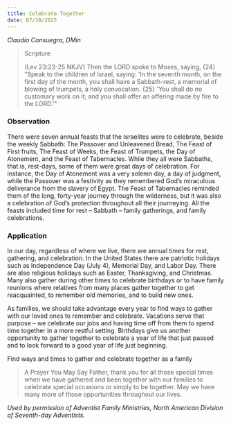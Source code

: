 ```yaml
---
title: Celebrate Together
date: 07/10/2025
---
```


_Claudio Consuegra, DMin_

> <p>Scripture</p>
> (Lev 23:23-25 NKJV) Then the LORD spoke to Moses, saying, {24} "Speak to the children of Israel, saying: 'In the seventh month, on the first day of the month, you shall have a Sabbath-rest, a memorial of blowing of trumpets, a holy convocation. {25} 'You shall do no customary work on it; and you shall offer an offering made by fire to the LORD.'"

### Observation

There were seven annual feasts that the Israelites were to celebrate, beside the weekly Sabbath: The Passover and Unleavened Bread, The Feast of First fruits, The Feast of Weeks, the Feast of Trumpets, the Day of Atonement, and the Feast of Tabernacles. While they all were Sabbaths, that is, rest-days, some of them were great days of celebration. For instance, the Day of Atonement was a very solemn day, a day of judgment, while the Passover was a festivity as they remembered God’s miraculous deliverance from the slavery of Egypt. The Feast of Tabernacles reminded them of the long, forty-year journey through the wilderness, but it was also a celebration of God’s protection throughout all their journeying. All the feasts included time for rest – Sabbath – family gatherings, and family celebrations.

### Application

In our day, regardless of where we live, there are annual times for rest, gathering, and celebration. In the United States there are patriotic holidays such as Independence Day (July 4), Memorial Day, and Labor Day. There are also religious holidays such as Easter, Thanksgiving, and Christmas. Many also gather during other times to celebrate birthdays or to have family reunions where relatives from many places gather together to get reacquainted, to remember old memories, and to build new ones.

As families, we should take advantage every year to find ways to gather with our loved ones to remember and celebrate. Vacations serve that purpose – we celebrate our jobs and having time off from them to spend time together in a more restful setting. Birthdays give us another opportunity to gather together to celebrate a year of life that just passed and to look forward to a good year of life just beginning.

Find ways and times to gather and celebrate together as a family

> <callout>A Prayer You May Say</callout>
> Father, thank you for all those special times when we have gathered and been together with our families to celebrate special occasions or simply to be together. May we have many more of those opportunities throughout our lives.

_Used by permission of Adventist Family Ministries, North American Division of Seventh-day Adventists._